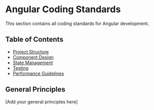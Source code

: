 # Angular Coding Standards

This section contains all coding standards for Angular development.

## Table of Contents

- [Project Structure](./project-structure.md)
- [Component Design](./component-design.md)
- [State Management](./state-management.md)
- [Testing](./testing.md)
- [Performance Guidelines](./performance.md)

## General Principles

[Add your general principles here] 